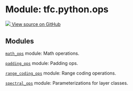 <div itemscope itemtype="http://developers.google.com/ReferenceObject">
<meta itemprop="name" content="tfc.python.ops" />
<meta itemprop="path" content="Stable" />
</div>

# Module: tfc.python.ops






<table class="tfo-github-link" align="left">
<a target="_blank" href=https://github.com/tensorflow/compression/tree/master/tensorflow_compression/python/ops/__init__.py>
  <img src="https://www.tensorflow.org/images/GitHub-Mark-32px.png" />
  View source on GitHub
</a>
</table>

<!-- Placeholder for "Used in" -->


## Modules

[`math_ops`](../../tfc/python/ops/math_ops.md) module: Math operations.

[`padding_ops`](../../tfc/python/ops/padding_ops.md) module: Padding ops.

[`range_coding_ops`](../../tfc/python/ops/range_coding_ops.md) module: Range coding operations.

[`spectral_ops`](../../tfc/python/ops/spectral_ops.md) module: Parameterizations for layer classes.

